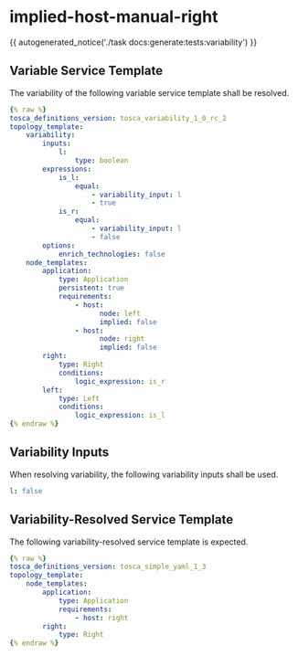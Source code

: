 # implied-host-manual-right

{{ autogenerated_notice('./task docs:generate:tests:variability') }}


## Variable Service Template

The variability of the following variable service template shall be resolved.

```yaml linenums="1"
{% raw %}
tosca_definitions_version: tosca_variability_1_0_rc_2
topology_template:
    variability:
        inputs:
            l:
                type: boolean
        expressions:
            is_l:
                equal:
                    - variability_input: l
                    - true
            is_r:
                equal:
                    - variability_input: l
                    - false
        options:
            enrich_technologies: false
    node_templates:
        application:
            type: Application
            persistent: true
            requirements:
                - host:
                      node: left
                      implied: false
                - host:
                      node: right
                      implied: false
        right:
            type: Right
            conditions:
                logic_expression: is_r
        left:
            type: Left
            conditions:
                logic_expression: is_l
{% endraw %}
```

## Variability Inputs

When resolving variability, the following variability inputs shall be used.

```yaml linenums="1"
l: false
```



## Variability-Resolved Service Template

The following variability-resolved service template is expected.

```yaml linenums="1"
{% raw %}
tosca_definitions_version: tosca_simple_yaml_1_3
topology_template:
    node_templates:
        application:
            type: Application
            requirements:
                - host: right
        right:
            type: Right
{% endraw %}
```

